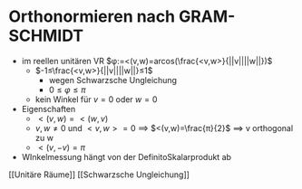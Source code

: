 # Orthonormieren nach GRAM-SCHMIDT
+ im reellen unitären VR $φ:=<(v,w)=arcos(\frac{<v,w>}{||v||||w||})$
	+ $-1≤\frac{<v,w>}{||v||||w||}≤1$
		+ wegen Schwarzsche Ungleichung
		+ $0≤φ≤π$
	+ kein Winkel für $v=0$ oder $w=0$
+ Eigenschaften
	+ $<(v,w)=<(w,v)$
	+ $v,w≠0$ und $<v,w>=0$ ==> $<(v,w)=\frac{π}{2}$ ==> v orthogonal zu w
	+  $<(v,-v)=π$
+  WInkelmessung hängt von der DefinitoSkalarprodukt ab


[[Unitäre Räume]] [[Schwarzsche Ungleichung]]